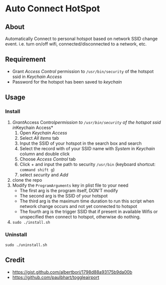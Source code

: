 # Auto Connect HotSpot

## About

Automatically Connect to personal hotspot based on network SSID change event. i.e. turn on/off wifi, connected/disconnected to a network, etc.

## Requirement

* Grant *Access Control* permission to `/usr/bin/security` of the hotspot ssid in *Keychain Access*
* Password for the hotspot has been saved to *keychain*

## Usage

### Install

1. *Grant*Access Control*permission to `/usr/bin/security` of the hotspot ssid in*Keychain Access*
    1. Open *Keychain Access*
    2. Select *All items* tab
    3. Input the SSID of your hotspot in the search box and search
    4. Select the record with of your SSID name with *System* in *Keychain* column and double click
    5. Choose *Access Control* tab
    6. Click + and input the path to security `/usr/bin` (keyboard shortcut: `command shift g`)
    7. select *security* and *Add*
2. clone the repo
3. Modify the `ProgramArguments` key in plist file to your need
    * The first arg is the program itself, DON'T modify
    * The second arg is the SSID of your hotspot
    * The third arg is the maximum time duration to run this script when network change occurs and not yet connected to hotspot
    * The fourth arg is the trigger SSID that if present in available Wifis or unspecified then connect to hotspot, otherwise do nothing.
4. `sudo ./install.sh`

### Uninstall

`sudo ./uninstall.sh`

## Credit

* <https://gist.github.com/albertbori/1798d88a93175b9da00b>
* <https://github.com/paulbhart/toggleairport>
